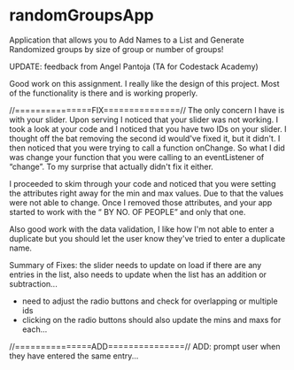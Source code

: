 # randomGroupsApp
Application that allows you to Add Names to a List and Generate Randomized groups by size of group or number of groups!


UPDATE: feedback from Angel Pantoja (TA for Codestack Academy)

	
Good work on this assignment. I really like the design of this project. Most of the functionality is there and is working properly.

//===============FIX===============//
The only concern I have is with your slider. Upon serving I noticed that your slider was not working. I took a look at your code and I noticed that you have two IDs on your slider. I thought off the bat removing the second id would've fixed it, but it didn't. I then noticed that you were trying to call a function onChange. So what I did was change your function that you were calling to an eventListener of “change”. To my surprise that actually didn't fix it either.

I proceeded to skim through your code and noticed that you were setting the attributes right away for the min and max values. Due to that the values were not able to change. Once I removed those attributes, and your app started to work with the “ BY NO. OF PEOPLE”  and only that one.

Also good work with the data validation, I like how I'm not able to enter a duplicate but you should let the user know they've tried to enter a duplicate name.

Summary of Fixes:
the slider needs to update on load if there are any entries in the list, also needs to update when the list has an addition or subtraction...
- need to adjust the radio buttons and check for overlapping or multiple ids
- clicking on the radio buttons should also update the mins and maxs for each...

//===============ADD===============//
ADD: prompt user when they have entered the same entry...